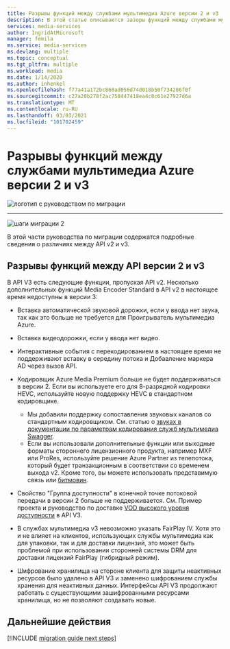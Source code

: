 ```yaml
---
title: Разрывы функций между службами мультимедиа Azure версии 2 и v3
description: В этой статье описываются зазоры функций между службами мультимедиа Azure версии 2 и 3.
services: media-services
author: IngridAtMicrosoft
manager: femila
ms.service: media-services
ms.devlang: multiple
ms.topic: conceptual
ms.tgt_pltfrm: multiple
ms.workload: media
ms.date: 1/14/2020
ms.author: inhenkel
ms.openlocfilehash: f77a41a172bc868ad056d74d018b50f734286f0f
ms.sourcegitcommit: c27a20b278f2ac758447418ea4c8c61e27927d6a
ms.translationtype: MT
ms.contentlocale: ru-RU
ms.lasthandoff: 03/03/2021
ms.locfileid: "101702459"
---
```

# <a name="feature-gaps-between-azure-media-services-v2-and-v3"></a>Разрывы функций между службами мультимедиа Azure версии 2 и v3

![логотип с руководством по миграции](./media/migration-guide/azure-media-services-logo-migration-guide.svg)

<hr color="#5ea0ef" size="10">

![шаги миграции 2](./media/migration-guide/steps-2.svg)

В этой части руководства по миграции содержатся подробные сведения о различиях между API v2 и v3.

## <a name="feature-gaps-between-v2-and-v3-apis"></a>Разрывы функций между API версии 2 и v3

В API V3 есть следующие функции, пропуская API v2. Несколько дополнительных функций Media Encoder Standard в API v2 в настоящее время недоступны в версии 3:

- Вставка автоматической звуковой дорожки, если у ввода нет звука, так как это больше не требуется для Проигрыватель мультимедиа Azure.

- Вставка видеодорожки, если у ввода нет видео.

- Интерактивные события с перекодированием в настоящее время не поддерживают вставку в середину потока и Добавление маркера AD через вызов API.

- Кодировщик Azure Media Premium больше не будет поддерживаться в версии 2. Если вы используете его для 8-разрядной кодировки HEVC, используйте новую поддержку HEVC в стандартном кодировщике. 
    - Мы добавили поддержку сопоставления звуковых каналов со стандартным кодировщиком.  См. статью о [звуках в документации по параметрам кодирования служб мультимедиа Swagger](https://github.com/Azure/azure-rest-api-specs/blob/master/specification/mediaservices/resource-manager/Microsoft.Media/stable/2020-05-01/Encoding.json).
    - Если вы использовали дополнительные функции или выходные форматы стороннего лицензионного продукта, например MXF или ProRes, используйте решение Azure Partner из телепотока, который будет транзакционным в соответствии со временем выхода v2. Кроме того, вы можете использовать представимую связь или [битмовин](http://bitmovin.com).

- Свойство "Группа доступности" в конечной точке потоковой передачи в версии 2 больше не поддерживается. См. Пример проекта и руководство по доставке [VOD высокого уровня доступности](./media-services-high-availability-encoding.md) в API V3.

- В службах мультимедиа v3 невозможно указать FairPlay IV. Хотя это и не влияет на клиентов, использующих службы мультимедиа как для упаковки, так и для доставки лицензий, это может быть проблемой при использовании сторонней системы DRM для доставки лицензий FairPlay (гибридный режим).

- Шифрование хранилища на стороне клиента для защиты неактивных ресурсов было удалено в API V3 и заменено шифрованием службы хранения для неактивных данных. Интерфейсы API V3 продолжают работать с существующими зашифрованными ресурсами хранилища, но не позволяют создавать новые.

## <a name="next-steps"></a>Дальнейшие действия

[!INCLUDE [migration guide next steps](./includes/migration-guide-next-steps.md)]